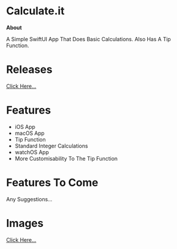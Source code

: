 # Calculate.it
**About**

A Simple SwiftUI App That Does Basic Calculations. Also Has A Tip Function. 

# Releases
[Click Here...](https://github.com/markydoodled/Calculate.it/releases)

# Features
- iOS App
- macOS App
- Tip Function
- Standard Integer Calculations
- watchOS App
- More Customisability To The Tip Function

# Features To Come
Any Suggestions...

# Images
[Click Here...](https://github.com/markydoodled/Calculate.it/tree/main/Images)
